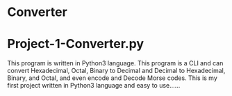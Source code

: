 # Converter
# Project-1-Converter.py
This program is written in Python3 language. This program is a CLI and can convert Hexadecimal, Octal, Binary to Decimal and Decimal to Hexadecimal, Binary, and Octal, and even encode and Decode Morse codes.
This is my first project written in Python3 language and easy to use......
